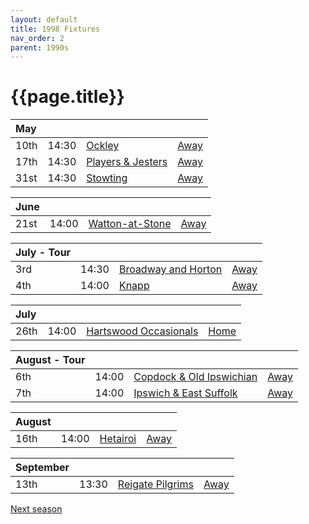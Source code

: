 ```yaml
---
layout: default
title: 1998 Fixtures
nav_order: 2
parent: 1990s
---
```


# {{page.title}}

| May |  |  |  |
|:---|:---|:---|:---|
| 10th | 14:30 | [Ockley](ockley) | [Away](https://goo.gl/maps/vmhvFhbrVZGrsXAAA) |
| 17th | 14:30 | [Players & Jesters](players-and-jesters) | [Away](https://goo.gl/maps/ukdF3sNcLiJxwM6Q7) |
| 31st | 14:30 | [Stowting](stowting) | [Away](https://goo.gl/maps/A5HTfBKbD44fwSDq7) |

| June |  |  |  |
|:---|:---|:---|:---|
| 21st | 14:00 | [Watton-at-Stone](watton-at-stone) | [Away](https://goo.gl/maps/JPBQawMsjLgYtVHk9) |

| July - Tour |  |  |  |
|:---|:---|:---|:---|
| 3rd | 14:30 | [Broadway and Horton](broadway-and-horton ) | [Away](https://goo.gl/maps/orv3RETHUX95dBWv7) |
| 4th | 14:00 | [Knapp](knapp) | [Away](https://goo.gl/maps/RY2GFtz5yvPNAruV6) |

| July |  |  |  |
|:---|:---|:---|:---|
| 26th | 14:00 | [Hartswood Occasionals](hartswood-occasionals) | [Home](https://goo.gl/maps/EjPBbbQzB68hceQf9) |

| August - Tour |  |  |  |
|:---|:---|:---|:---|
| 6th | 14:00 | [Copdock & Old Ipswichian](copdock) | [Away](https://goo.gl/maps/bsFsoeCq2QusBhNH6) |
| 7th | 14:00 | [Ipswich & East Suffolk](ipswich-and-east-suffolk) | [Away](https://goo.gl/maps/REhqcpsyLGrEXLKu9) |

| August |  |  |  |
|:---|:---|:---|:---|
| 16th | 14:00 | [Hetairoi](hetairoi) | [Away](https://goo.gl/maps/AfwCKu9WW93YqXJa6) |

| September |  |  |  |
|:---|:---|:---|:---|
| 13th | 13:30 | [Reigate Pilgrims](reigate-pilgrims) | [Away](https://goo.gl/maps/z54KDhWLtQreY6xy9) |

[Next season](../1999)